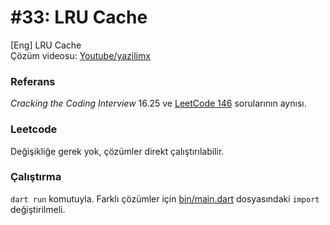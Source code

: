 # #33: LRU Cache

[Eng] LRU Cache  
Çözüm videosu: [Youtube/yazilimx](https://youtu.be/LnNCHmEyi6U)

### Referans

_Cracking the Coding Interview_ 16.25 ve [LeetCode 146](https://leetcode.com/problems/lru-cache/) sorularının aynısı.

### Leetcode

Değişikliğe gerek yok, çözümler direkt çalıştırılabilir.

### Çalıştırma

`dart run` komutuyla. Farklı çözümler için [bin/main.dart](main.dart) dosyasındaki `import` değiştirilmeli.
